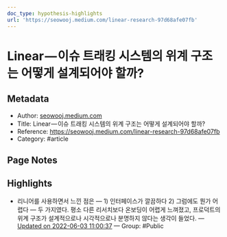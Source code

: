 ```yaml
---
doc_type: hypothesis-highlights
url: 'https://seowooj.medium.com/linear-research-97d68afe07fb'
---
```


# Linear — 이슈 트래킹 시스템의 위계 구조는 어떻게 설계되어야 할까?

## Metadata
- Author: [seowooj.medium.com]()
- Title: Linear — 이슈 트래킹 시스템의 위계 구조는 어떻게 설계되어야 할까?
- Reference: https://seowooj.medium.com/linear-research-97d68afe07fb
- Category: #article

## Page Notes
## Highlights
- 리니어를 사용하면서 느낀 점은 — 1) 인터페이스가 깔끔하다 2) 그럼에도 뭔가 어렵다 — 두 가지였다. 평소 다른 리서치보다 온보딩이 어렵게 느껴졌고, 프로덕트의 위계 구조가 설계적으로나 시각적으로나 분명하지 않다는 생각이 들었다. — [Updated on 2022-06-03 11:00:37](https://hyp.is/9nSk8uLgEeyqKm8Jh94ecg/seowooj.medium.com/linear-research-97d68afe07fb) — Group: #Public



